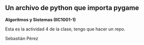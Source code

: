 ## Un archivo de python que importa pygame
**Algoritmos y Sistemas (IIC1001-1)**

Esta es la actividad 4 de la clase, tengo que hacer un repo.

Sebastián Pérez
